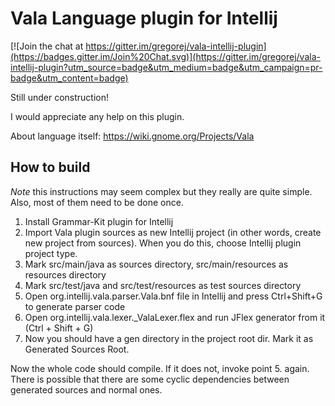Vala Language plugin for Intellij
====================

[![Join the chat at https://gitter.im/gregorej/vala-intellij-plugin](https://badges.gitter.im/Join%20Chat.svg)](https://gitter.im/gregorej/vala-intellij-plugin?utm_source=badge&utm_medium=badge&utm_campaign=pr-badge&utm_content=badge)

Still under construction!

I would appreciate any help on this plugin.

About language itself: https://wiki.gnome.org/Projects/Vala


How to build
------------------
*Note* this instructions may seem complex but they really are quite simple. Also, most of them need to be done once. 

  1. Install Grammar-Kit plugin for Intellij
  2. Import Vala plugin sources as new Intellij project (in other words, create new project from sources). When you do this, choose Intellij plugin project type.
  3. Mark src/main/java as sources directory, src/main/resources as resources directory
  4. Mark src/test/java and src/test/resources as test sources directory
  5. Open org.intellij.vala.parser.Vala.bnf file in Intellij and press Ctrl+Shift+G to generate parser code
  6. Open org.intellij.vala.lexer._ValaLexer.flex and run JFlex generator from it (Ctrl + Shift + G)
  7. Now you should have a gen directory in the project root dir. Mark it as Generated Sources Root.

Now the whole code should compile. If it does not, invoke point 5. again. There is possible that there are some cyclic
dependencies between generated sources and normal ones.
